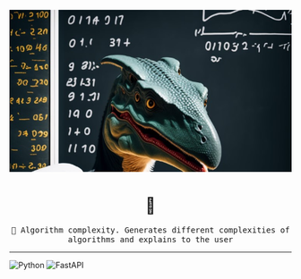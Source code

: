 ![Header](https://github.com/matveysofie/algorithm_complexity_app/blob/main/assets/HEADER.jpg)
<h1 align="center"> 👋 </h1>
<p align="center"> 
    <samp>🧾 Algorithm complexity. Generates different complexities of algorithms and explains to the user</samp>
</p>
<hr>

![Python](https://img.shields.io/badge/-Python-ececec?style=for-the-badge&logo=python&logoColor=2c3e50)
![FastAPI](https://img.shields.io/badge/-FastAPI-005571?style=for-the-badge&logo=FastAPI&logoColor=fff)
